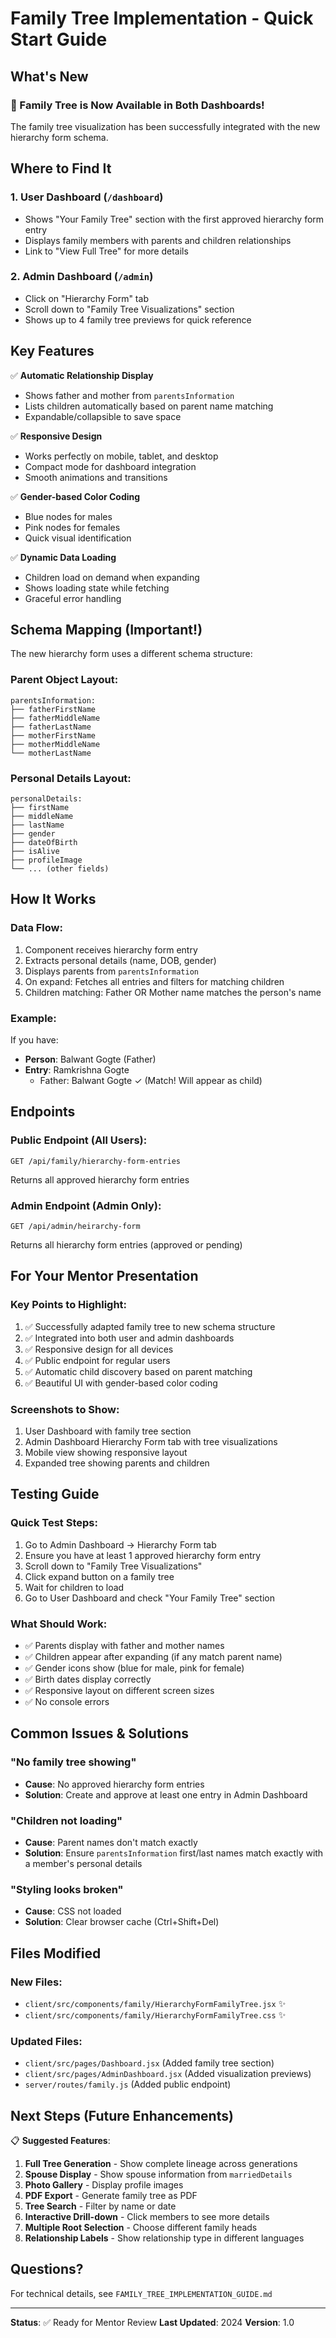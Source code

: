 # Family Tree Implementation - Quick Start Guide

## What's New

### 🎯 Family Tree is Now Available in Both Dashboards!

The family tree visualization has been successfully integrated with the new hierarchy form schema.

## Where to Find It

### 1. **User Dashboard** (`/dashboard`)
- Shows "Your Family Tree" section with the first approved hierarchy form entry
- Displays family members with parents and children relationships
- Link to "View Full Tree" for more details

### 2. **Admin Dashboard** (`/admin`)
- Click on "Hierarchy Form" tab
- Scroll down to "Family Tree Visualizations" section
- Shows up to 4 family tree previews for quick reference

## Key Features

✅ **Automatic Relationship Display**
- Shows father and mother from `parentsInformation`
- Lists children automatically based on parent name matching
- Expandable/collapsible to save space

✅ **Responsive Design**
- Works perfectly on mobile, tablet, and desktop
- Compact mode for dashboard integration
- Smooth animations and transitions

✅ **Gender-based Color Coding**
- Blue nodes for males
- Pink nodes for females
- Quick visual identification

✅ **Dynamic Data Loading**
- Children load on demand when expanding
- Shows loading state while fetching
- Graceful error handling

## Schema Mapping (Important!)

The new hierarchy form uses a different schema structure:

### Parent Object Layout:
```
parentsInformation:
├── fatherFirstName
├── fatherMiddleName
├── fatherLastName
├── motherFirstName
├── motherMiddleName
└── motherLastName
```

### Personal Details Layout:
```
personalDetails:
├── firstName
├── middleName
├── lastName
├── gender
├── dateOfBirth
├── isAlive
├── profileImage
└── ... (other fields)
```

## How It Works

### Data Flow:
1. Component receives hierarchy form entry
2. Extracts personal details (name, DOB, gender)
3. Displays parents from `parentsInformation`
4. On expand: Fetches all entries and filters for matching children
5. Children matching: Father OR Mother name matches the person's name

### Example:
If you have:
- **Person**: Balwant Gogte (Father)
- **Entry**: Ramkrishna Gogte
  - Father: Balwant Gogte ✓ (Match! Will appear as child)

## Endpoints

### Public Endpoint (All Users):
```
GET /api/family/hierarchy-form-entries
```
Returns all approved hierarchy form entries

### Admin Endpoint (Admin Only):
```
GET /api/admin/heirarchy-form
```
Returns all hierarchy form entries (approved or pending)

## For Your Mentor Presentation

### Key Points to Highlight:
1. ✅ Successfully adapted family tree to new schema structure
2. ✅ Integrated into both user and admin dashboards
3. ✅ Responsive design for all devices
4. ✅ Public endpoint for regular users
5. ✅ Automatic child discovery based on parent matching
6. ✅ Beautiful UI with gender-based color coding

### Screenshots to Show:
1. User Dashboard with family tree section
2. Admin Dashboard Hierarchy Form tab with tree visualizations
3. Mobile view showing responsive layout
4. Expanded tree showing parents and children

## Testing Guide

### Quick Test Steps:
1. Go to Admin Dashboard → Hierarchy Form tab
2. Ensure you have at least 1 approved hierarchy form entry
3. Scroll down to "Family Tree Visualizations"
4. Click expand button on a family tree
5. Wait for children to load
6. Go to User Dashboard and check "Your Family Tree" section

### What Should Work:
- ✅ Parents display with father and mother names
- ✅ Children appear after expanding (if any match parent name)
- ✅ Gender icons show (blue for male, pink for female)
- ✅ Birth dates display correctly
- ✅ Responsive layout on different screen sizes
- ✅ No console errors

## Common Issues & Solutions

### "No family tree showing"
- **Cause**: No approved hierarchy form entries
- **Solution**: Create and approve at least one entry in Admin Dashboard

### "Children not loading"
- **Cause**: Parent names don't match exactly
- **Solution**: Ensure `parentsInformation` first/last names match exactly with a member's personal details

### "Styling looks broken"
- **Cause**: CSS not loaded
- **Solution**: Clear browser cache (Ctrl+Shift+Del)

## Files Modified

### New Files:
- `client/src/components/family/HierarchyFormFamilyTree.jsx` ✨
- `client/src/components/family/HierarchyFormFamilyTree.css` ✨

### Updated Files:
- `client/src/pages/Dashboard.jsx` (Added family tree section)
- `client/src/pages/AdminDashboard.jsx` (Added visualization previews)
- `server/routes/family.js` (Added public endpoint)

## Next Steps (Future Enhancements)

📋 **Suggested Features**:
1. **Full Tree Generation** - Show complete lineage across generations
2. **Spouse Display** - Show spouse information from `marriedDetails`
3. **Photo Gallery** - Display profile images
4. **PDF Export** - Generate family tree as PDF
5. **Tree Search** - Filter by name or date
6. **Interactive Drill-down** - Click members to see more details
7. **Multiple Root Selection** - Choose different family heads
8. **Relationship Labels** - Show relationship type in different languages

## Questions?

For technical details, see `FAMILY_TREE_IMPLEMENTATION_GUIDE.md`

---

**Status**: ✅ Ready for Mentor Review
**Last Updated**: 2024
**Version**: 1.0